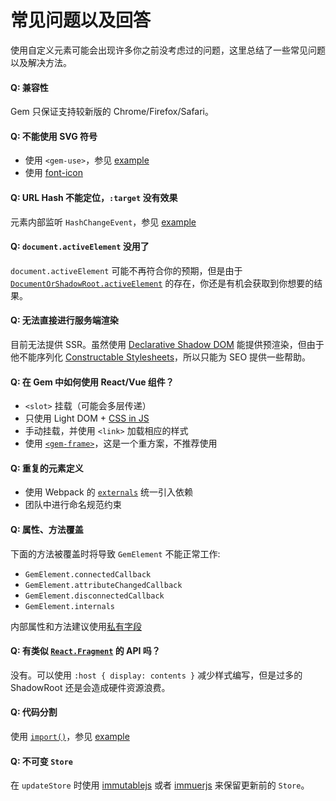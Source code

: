 # 常见问题以及回答

使用自定义元素可能会出现许多你之前没考虑过的问题，这里总结了一些常见问题以及解决方法。

#### Q: 兼容性

Gem 只保证支持较新版的 Chrome/Firefox/Safari。

#### Q: 不能使用 SVG 符号

- 使用 `<gem-use>`，参见 [example](https://github.com/mantou132/gem/tree/master/packages/gem-examples/src/svg-icon)
- 使用 [font-icon](https://css-tricks.com/html-for-icon-font-usage/)

#### Q: URL Hash 不能定位，`:target` 没有效果

元素内部监听 `HashChangeEvent`，参见 [example](https://github.com/mantou132/gem/tree/master/packages/gem-examples/src/hash)

#### Q: `document.activeElement` 没用了

`document.activeElement` 可能不再符合你的预期，但是由于 [`DocumentOrShadowRoot.activeElement`](https://developer.mozilla.org/en-US/docs/Web/API/DocumentOrShadowRoot/activeElement) 的存在，你还是有机会获取到你想要的结果。

#### Q: 无法直接进行服务端渲染

目前无法提供 SSR。虽然使用 [Declarative Shadow DOM](https://github.com/w3c/webcomponents/blob/gh-pages/proposals/Declarative-Shadow-DOM.md) 能提供预渲染，但由于他不能序列化 [Constructable Stylesheets](https://web.dev/constructable-stylesheets/)，所以只能为 SEO 提供一些帮助。

#### Q: 在 Gem 中如何使用 React/Vue 组件？

- `<slot>` 挂载（可能会多层传递）
- 只使用 Light DOM + [CSS in JS](./001-basic/006-styled-element.md#css-in-js)
- 手动挂载，并使用 `<link>` 加载相应的样式
- 使用 [`<gem-frame>`](https://github.com/mantou132/gem-frame)，这是一个重方案，不推荐使用

#### Q: 重复的元素定义

- 使用 Webpack 的 [`externals`](https://webpack.js.org/configuration/externals/) 统一引入依赖
- 团队中进行命名规范约束

#### Q: 属性、方法覆盖

下面的方法被覆盖时将导致 `GemElement` 不能正常工作:

- `GemElement.connectedCallback`
- `GemElement.attributeChangedCallback`
- `GemElement.disconnectedCallback`
- `GemElement.internals`

内部属性和方法建议使用[私有字段](https://developer.mozilla.org/en-US/docs/Web/JavaScript/Reference/Classes/Private_class_fields)

#### Q: 有类似 [`React.Fragment`](https://reactjs.org/docs/fragments.html) 的 API 吗？

没有。可以使用 `:host { display: contents }` 减少样式编写，但是过多的 ShadowRoot 还是会造成硬件资源浪费。

#### Q: 代码分割

使用 [`import()`](https://developer.mozilla.org/en-US/docs/Web/JavaScript/Reference/Statements/import#Dynamic_Imports)，参见 [example](https://github.com/mantou132/gem/tree/master/packages/gem-examples/src/multi-page)

#### Q: 不可变 `Store`

在 `updateStore` 时使用 [immutablejs](https://github.com/immutable-js/immutable-js) 或者 [immuerjs](https://github.com/immerjs/immer) 来保留更新前的 `Store`。
